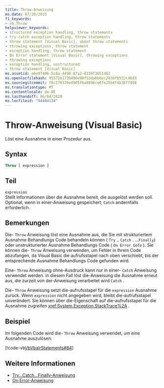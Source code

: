 ```yaml
---
title: Throw-Anweisung
ms.date: 07/20/2015
f1_keywords:
- vb.Throw
helpviewer_keywords:
- structured exception handling, throw statements
- try-catch exception handling, throw statements
- throw statement [Visual Basic], about throw statements
- throwing exceptions, throw statement
- exception handling, throw statement
- On Error statement [Visual Basic], throwing exceptions
- throwing exceptions
- exception handling, unstructured
- throw statement [Visual Basic]
ms.assetid: a6e07406-5c8a-4498-87a2-8339f3651d62
ms.openlocfilehash: 95572b1739490e90f53da6b6ec283bfb532c46d3
ms.sourcegitcommit: f8c270376ed905f6a8896ce0fe25b4f4b38ff498
ms.translationtype: MT
ms.contentlocale: de-DE
ms.lasthandoff: 06/04/2020
ms.locfileid: "84404134"
---
```

# <a name="throw-statement-visual-basic"></a>Throw-Anweisung (Visual Basic)

Löst eine Ausnahme in einer Prozedur aus.

## <a name="syntax"></a>Syntax

```vb
Throw [ expression ]
```

## <a name="part"></a>Teil

`expression`\
Stellt Informationen über die Ausnahme bereit, die ausgelöst werden soll. Optional, wenn in einer-Anweisung gespeichert; `Catch` andernfalls erforderlich.

## <a name="remarks"></a>Bemerkungen

Die- `Throw` Anweisung löst eine Ausnahme aus, die Sie mit strukturiertem Ausnahme Behandlungs Code behandeln können ( `Try` .. `Catch` . ...`Finally`) oder unstrukturierter Ausnahme Behandlungs Code ( `On Error GoTo` ). Sie können die- `Throw` Anweisung verwenden, um Fehler in Ihrem Code abzufangen, da Visual Basic die aufrufsstapel nach oben verschiebt, bis der entsprechende Ausnahme Behandlungs Code gefunden wird.

Eine- `Throw` Anweisung ohne-Ausdruck kann nur in einer- `Catch` Anweisung verwendet werden. in diesem Fall löst die-Anweisung die Ausnahme erneut aus, die zurzeit von der-Anweisung verarbeitet wird `Catch` .

Die- `Throw` Anweisung setzt die-aufrufsstapel für die `expression` Ausnahme zurück. Wenn `expression` nicht angegeben wird, bleibt die-aufrufsstapel unverändert. Sie können über die-Eigenschaft auf die-aufrufsstapel für die Ausnahme zugreifen <xref:System.Exception.StackTrace%2A> .

## <a name="example"></a>Beispiel

Im folgenden Code wird die- `Throw` Anweisung verwendet, um eine Ausnahme auszulösen:

[!code-vb[VbVbalrStatements#84](~/samples/snippets/visualbasic/VS_Snippets_VBCSharp/VbVbalrStatements/VB/Class1.vb#84)]

## <a name="see-also"></a>Weitere Informationen

- [Try...Catch...Finally-Anweisung](try-catch-finally-statement.md)
- [On Error-Anweisung](on-error-statement.md)
